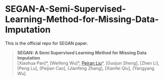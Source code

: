 # SEGAN-A-Semi-Supervised-Learning-Method-for-Missing-Data-Imputation
This is the official repo for SEGAN paper.


> **SEGAN: A Semi Supervised Learning Method for Missing Data Imputation**  
> [Xiaohua Pan]\*,
> [Weifeng Wu]\*,
> [Peiran Liu](https://www.linkedin.com/in/peiran-liu1)\*,
> [Guojun Sheng],
> [Zhen Li],
> [Peng Lu],
> [Peijian Cao],
> [Jianfeng Zhang],
> [Xianfei Qiu],
> [Yangyang Wu]
